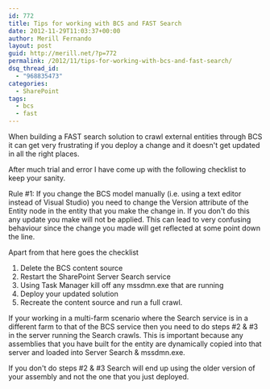 ```yaml
---
id: 772
title: Tips for working with BCS and FAST Search
date: 2012-11-29T11:03:37+00:00
author: Merill Fernando
layout: post
guid: http://merill.net/?p=772
permalink: /2012/11/tips-for-working-with-bcs-and-fast-search/
dsq_thread_id:
  - "968835473"
categories:
  - SharePoint
tags:
  - bcs
  - fast
---
```

When building a FAST search solution to crawl external entities through BCS it can get very frustrating if you deploy a change and it doesn't get updated in all the right places.

After much trial and error I have come up with the following checklist to keep your sanity.

Rule #1: If you change the BCS model manually (i.e. using a text editor instead of Visual Studio) you need to change the Version attribute of the Entity node in the entity that you make the change in. If you don't do this any update you make will not be applied. This can lead to very confusing behaviour since the change you made will get reflected at some point down the line.

Apart from that here goes the checklist
<ol>
	<li>Delete the BCS content source</li>
	<li>Restart the SharePoint Server Search service</li>
	<li>Using Task Manager kill off any mssdmn.exe that are running</li>
	<li>Deploy your updated solution</li>
	<li>Recreate the content source and run a full crawl.</li>
</ol>
If your working in a multi-farm scenario where the Search service is in a different farm to that of the BCS service then you need to do steps #2 &amp; #3 in the server running the Search crawls. This is important because any assemblies that you have built for the entity are dynamically copied into that server and loaded into Server Search &amp; mssdmn.exe.

If you don't do steps #2 &amp; #3 Search will end up using the older version of your assembly and not the one that you just deployed.